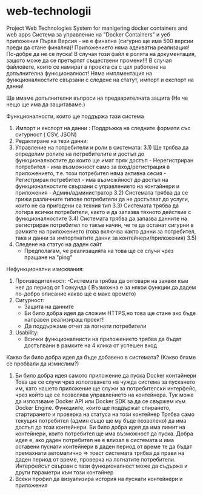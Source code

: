 # web-technologii
Project Web Technologies 
System for manigering docker containers and web apps
Система за управление на "Docker Containers" и уеб приложения
Първа Версия - не е финална (сигурно ще има 500 версии преди да стане финална)!
Приложението няма адекватна реализация! По-добре да не се пуска! В случая този файл е ролята на документация, защото може да се претърпят съществени промени!!!
В случая файловете, които се намират в проекта са с цел работене на допълнителна функционалност! Няма имплментация на функционалностите свързани с следене на статут, импорт и експорт на данни!

Ще имаме допълнителни въпроси на предварителната защита (Не че нещо ще има да защитаваме.)

Функционалности, които ще поддържа тази система
1) Импорт и експорт на данни : Поддръжка на следните формати със сигурност ( CSV, JSON) 
2) Редактиране на тези данни: 
3) Управление на потребители и роли в системата:
    3.1) Ще трябва да определим ролите на потребителите и достъп до функционалностите до които ще имат пряк достъп
        - Нерегистриран потребител  - има възможност само за вход/регистрация в приложението, т.е. този потребител няма активна сесия
        - Регистриран потребител - има възможйност до достъп на функционалностите  свързани с управлението на контайнери и приложения
        - Админ/администратор 
    3.2) Системата трябва да се грижи различните типове потребители да не достъпват до услуги, които не са пригодени са техния тип
    3.3) Системата трябва да логира всички потребители, както и да запазва тяхното действие с функционалностите
    3.4) Системата трябва да запазва данните на регистриран потребител по такъв начин, че те да останат сигурни в рамките на приложението (това включва както данни за потребител, така и данни за импортнатите данни за контейнери/приложения)
    3.5)
4) Следене на статус на даден сайт
    - Предполагам, че реализацията на това ще се случи чрез пращане на "ping"



Нефункционални изисквания:
1)  Производителност: 
    -Системата трябва да отговаря на заявки към нея до период от 1 секунда
    ( Възможна е за някои функции да дадем по-добро описание какво ще е макс времето)
2) Сигурност: 
    - Защита на данните
    - Би било добра идея да сложим HTTPS,но това ще стане ако бъде направен реализиращ проект!
    - Да поддържаме отчет за логнати потребители
3) Usability:   
    - Всички функционалнисти на приложението трябва да бъдат достъпвани в рамките на 4 клика от успешен вход



Какво би било добра идея да бъде добавено в системата? (Какво бяхме се пробвали да измислим?)
1) Би било добра идея самото приложение да пуска Docker контайнери
    Това ще се случи чрез използването на чужда система за пускането им, като нашето приложение ще служи за потребителски интерфейс, чрез който ще се позволява управлението на контейнера. Тук може да използваме Docker API или Docker SDK за да се свържем към Docker Engine. 
    Функциите, които ще поддържат спирането, стартирането и проверка на статуса на този контейнер
    Трябва само текущия потребител (админ също ще му бъде позволено) да има достъп до този контейнери. 
    Би било добра идея да има лимит на контейнери, които потребител ще има възможност да пуска.
    Добра идея е, ако даден потребител не е влизал в системата и има оставени пуснати контейнери в даден период от време те да бъдат премахнати автоматично => тоест системата трябва да прави на даден период от време, проверка на логнатите потребители.
    Интерфейсът свързан с тази функционалност може да съдържа и други параметри към този контайнер
2) Всеки профил да визуализира история на пуснати контейнери и приложения